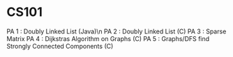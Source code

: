# CS101

PA 1 : Doubly Linked List (Java)\n
PA 2 : Doubly Linked List (C)
PA 3 : Sparse Matrix 
PA 4 : Dijkstras Algorithm on Graphs (C)
PA 5 : Graphs/DFS find Strongly Connected Components (C)
